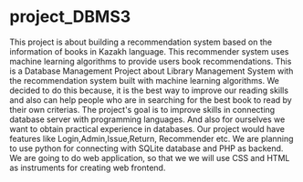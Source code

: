 # project_DBMS3
This project is about building a recommendation system based on the information of books in Kazakh language. This recommender system uses machine learning algorithms to provide users book recommendations. 
This is a Database Management Project about Library Management System with the recommendation system built with machine learning algorithms. We decided to do this because, it is the best way to improve our reading skills and also can help people who are in searching for the best book to read by their own criterias. The project's goal is to improve skills in connecting database server with programming languages. And also for ourselves we want to obtain practical experience in databases.
Our project would have features like Login,Admin,Issue,Return, Recommender etc.
We are planning to use python for connecting with SQLite database and PHP as backend. We are going to do web application, so that we we will use CSS and HTML as instruments for creating web frontend.
